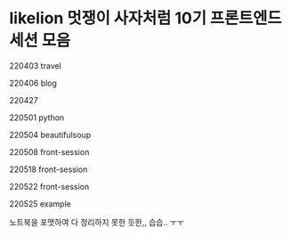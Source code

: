# likelion 멋쟁이 사자처럼 10기 프론트엔드 세션 모음


220403 travel

220406 blog

220427 

220501 python

220504 beautifulsoup

220508 front-session

220518 front-session

220522 front-session

220525 example

노트북을 포맷하여 다 정리하지 못한 듯한,, 습습.. ㅜㅜ
